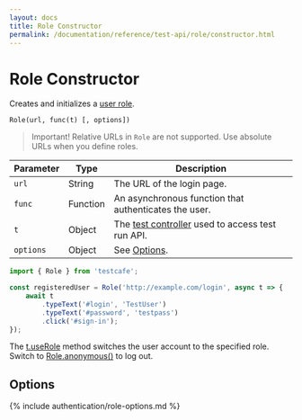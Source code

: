 ```yaml
---
layout: docs
title: Role Constructor
permalink: /documentation/reference/test-api/role/constructor.html
---
```

# Role Constructor

Creates and initializes a [user role](../../../guides/advanced-guides/authentication.md#user-roles).

```text
Role(url, func(t) [, options])
```

> Important! Relative URLs in `Role` are not supported. Use absolute URLs when you define roles.

Parameter | Type     | Description
--------- | -------- | --------------------------------------------------------------------------------
`url`     | String   | The URL of the login page.
`func`    | Function | An asynchronous function that authenticates the user.
`t`       | Object   | The [test controller](../testcontroller/README.md) used to access test run API.
`options` | Object   | See [Options](#options).

```js
import { Role } from 'testcafe';

const registeredUser = Role('http://example.com/login', async t => {
    await t
        .typeText('#login', 'TestUser')
        .typeText('#password', 'testpass')
        .click('#sign-in');
});
```

The [t.useRole](../testcontroller/userole.md) method switches the user account to the specified role. Switch to [Role.anonymous()](../role/anonymous.md) to log out.

## Options

{% include authentication/role-options.md %}
